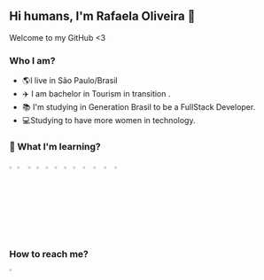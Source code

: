## Hi humans, I'm Rafaela Oliveira 👋
Welcome to my GitHub <3

### Who I am?
- 🌎I live in São Paulo/Brasil
- ✈️ I am bachelor in Tourism in transition .
- 📚 I'm studying in Generation Brasil to be a FullStack Developer.
- 💻Studying to have more women in technology.

### 🔧 What I'm learning?

<img src = "https://upload.wikimedia.org/wikipedia/pt/3/30/Java_programming_language_logo.svg" width ="2%"> <img src = "https://upload.wikimedia.org/wikipedia/commons/thumb/6/61/HTML5_logo_and_wordmark.svg/1200px-HTML5_logo_and_wordmark.svg.png" width="3.2%">  <img src = "https://upload.wikimedia.org/wikipedia/commons/thumb/d/d5/CSS3_logo_and_wordmark.svg/1200px-CSS3_logo_and_wordmark.svg.png" width="2.2%">  <img src = "https://upload.wikimedia.org/wikipedia/commons/thumb/9/99/Unofficial_JavaScript_logo_2.svg/480px-Unofficial_JavaScript_logo_2.svg.png" width="2.5%">   <img src = "https://getbootstrap.com/docs/4.0/assets/brand/bootstrap-social-logo.png" width="2.5%"> <img src = "https://img.icons8.com/color/452/nodejs.png" width="2.5%">  <img src = "https://miro.medium.com/max/816/1*mn6bOs7s6Qbao15PMNRyOA.png" width="2.5%"> <img src = "https://angular.io/assets/images/logos/angular/angular.png" width="2.7%"> <img src = "https://pngimg.com/uploads/mysql/mysql_PNG23.png" width="3%">  <img src = "https://miro.medium.com/max/856/1*O68LbDvD5Dcsnez73M7v4Q.png" width="3%">  <img src = "https://www.docker.com/sites/default/files/d8/2019-07/vertical-logo-monochromatic.png" width="3%">  <img src = "https://git-scm.com/images/logos/downloads/Git-Icon-1788C.png" width="2%">

### How to reach me?
<a href="https://www.linkedin.com/in/rafaelaa-oliveira/"><img src="https://img.icons8.com/ios/452/linkedin.png" width="3.5%"></a> 

